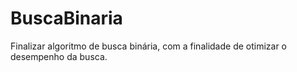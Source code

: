# BuscaBinaria
Finalizar algoritmo de busca binária, com a finalidade de otimizar o desempenho da busca.
